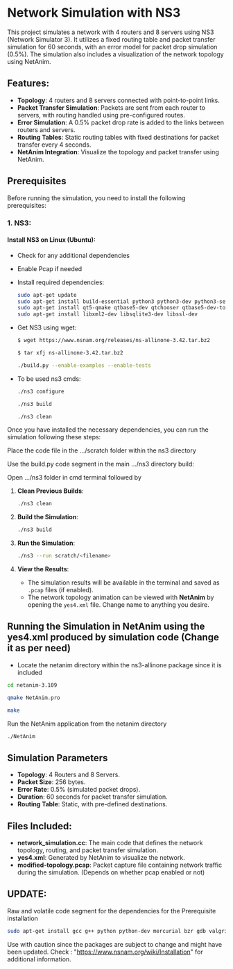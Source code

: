 # Network Simulation with NS3

This project simulates a network with 4 routers and 8 servers using NS3 (Network Simulator 3). It utilizes a fixed routing table and packet transfer simulation for 60 seconds, with an error model for packet drop simulation (0.5%). The simulation also includes a visualization of the network topology using NetAnim.

## Features:
- **Topology**: 4 routers and 8 servers connected with point-to-point links.
- **Packet Transfer Simulation**: Packets are sent from each router to servers, with routing handled using pre-configured routes.
- **Error Simulation**: A 0.5% packet drop rate is added to the links between routers and servers.
- **Routing Tables**: Static routing tables with fixed destinations for packet transfer every 4 seconds.
- **NetAnim Integration**: Visualize the topology and packet transfer using NetAnim.

## Prerequisites

Before running the simulation, you need to install the following prerequisites:

### 1. **NS3**: 
   #### Install NS3 on Linux (Ubuntu):
   - Check for any additional dependencies
   - Enable Pcap if needed
   - Install required dependencies:
     ```bash
     sudo apt-get update
     sudo apt-get install build-essential python3 python3-dev python3-setuptools
     sudo apt-get install qt5-qmake qtbase5-dev qtchooser qtbase5-dev-tools qtbase5-dev-tools libqt5webkit5-dev
     sudo apt-get install libxml2-dev libsqlite3-dev libssl-dev
     ```

   - Get NS3 using wget:
     ```bash
     $ wget https://www.nsnam.org/releases/ns-allinone-3.42.tar.bz2
     ```
     ```bash
     $ tar xfj ns-allinone-3.42.tar.bz2
     ```
     ```bash
     ./build.py --enable-examples --enable-tests
     ```
     
   - To be used ns3 cmds:
     ```bash
     ./ns3 configure
     ```
     ```bash
     ./ns3 build
     ```
     ```bash
     ./ns3 clean
     ```

Once you have installed the necessary dependencies, you can run the simulation following these steps:

Place the code file in the .../scratch folder within the ns3 directory

Use the build.py code segment in the main .../ns3 directory build:

Open .../ns3 folder in cmd terminal followed by 


1. **Clean Previous Builds**: 
   ```bash
   ./ns3 clean
   ```

2. **Build the Simulation**:
   ```bash
   ./ns3 build
   ```

3. **Run the Simulation**:
   ```bash
   ./ns3 --run scratch/<filename>
   ```

4. **View the Results**:
   - The simulation results will be available in the terminal and saved as `.pcap` files (if enabled).
   - The network topology animation can be viewed with **NetAnim** by opening the `yes4.xml` file. Change name to anything you desire.

## Running the Simulation in NetAnim using the yes4.xml produced by simulation code (Change it as per need) 

- Locate the netanim directory within the ns3-allinone package since it is included

```bash
cd netanim-3.109
```
```bash
qmake NetAnim.pro
```
```bash
make
```

Run the NetAnim application from the netanim directory

```bash
./NetAnim
```

## Simulation Parameters

- **Topology**: 4 Routers and 8 Servers.
- **Packet Size**: 256 bytes.
- **Error Rate**: 0.5% (simulated packet drops).
- **Duration**: 60 seconds for packet transfer simulation.
- **Routing Table**: Static, with pre-defined destinations.

## Files Included:
- **network_simulation.cc**: The main code that defines the network topology, routing, and packet transfer simulation.
- **yes4.xml**: Generated by NetAnim to visualize the network.
- **modified-topology.pcap**: Packet capture file containing network traffic during the simulation. (Depends on whether pcap enabled or not)


## UPDATE:

Raw and volatile code segment for the dependencies for the Prerequisite installation 

```bash
sudo apt-get install gcc g++ python python-dev mercurial bzr gdb valgrind gsl-bin libgsl0-dev libgsl23 flex bison tcpdump sqlite sqlite3 libsqlite3-dev libxml2 libxml2-dev libgtk2.0-0 libgtk2.0-dev uncrustify doxygen graphviz imagemagick texlive texlive-latex-extra texlive-generic-extra texlive-generic-recommended texinfo dia texlive texlive-latex-extra texlive-extra-utils texlive-generic-recommended texi2html python-pygraphviz python-kiwi python-pygccxml
```

Use with caution since the packages are subject to change and might have been updated. Check : "https://www.nsnam.org/wiki/Installation" for additional information.


